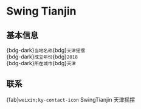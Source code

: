 # Swing Tianjin

## 基本信息

{bdg-dark}`当地名称`{bdg}`天津摇摆`  
{bdg-dark}`成立年份`{bdg}`2018`  
{bdg-dark}`所在城市`{bdg}`天津`  

## 联系

{fab}`weixin;ky-contact-icon` SwingTianjin 天津摇摆  
